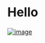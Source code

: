 # Hello
[![image](https://github.com/user-attachments/assets/e96c038b-de11-41f8-b5cc-baaee47e311f)
](https://pic.clubic.com/7107e4c92116647/1200x675/smart/windows-xp.jpg)
